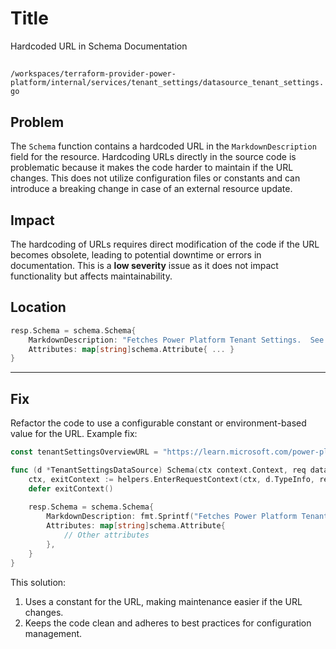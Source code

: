 # Title

Hardcoded URL in Schema Documentation

##

`/workspaces/terraform-provider-power-platform/internal/services/tenant_settings/datasource_tenant_settings.go`

## Problem

The `Schema` function contains a hardcoded URL in the `MarkdownDescription` field for the resource. Hardcoding URLs directly in the source code is problematic because it makes the code harder to maintain if the URL changes. This does not utilize configuration files or constants and can introduce a breaking change in case of an external resource update.

## Impact

The hardcoding of URLs requires direct modification of the code if the URL becomes obsolete, leading to potential downtime or errors in documentation. This is a **low severity** issue as it does not impact functionality but affects maintainability.

## Location

```go
resp.Schema = schema.Schema{
    MarkdownDescription: "Fetches Power Platform Tenant Settings.  See [Tenant Settings Overview](https://learn.microsoft.com/power-platform/admin/tenant-settings) for more information.",
    Attributes: map[string]schema.Attribute{ ... }
}
```

---

## Fix

Refactor the code to use a configurable constant or environment-based value for the URL. Example fix:

```go
const tenantSettingsOverviewURL = "https://learn.microsoft.com/power-platform/admin/tenant-settings"

func (d *TenantSettingsDataSource) Schema(ctx context.Context, req datasource.SchemaRequest, resp *datasource.SchemaResponse) {
    ctx, exitContext := helpers.EnterRequestContext(ctx, d.TypeInfo, req)
    defer exitContext()
    
    resp.Schema = schema.Schema{
        MarkdownDescription: fmt.Sprintf("Fetches Power Platform Tenant Settings. See [Tenant Settings Overview](%s) for more information.", tenantSettingsOverviewURL),
        Attributes: map[string]schema.Attribute{
            // Other attributes
        },
    }
}
```

This solution:
1. Uses a constant for the URL, making maintenance easier if the URL changes.
2. Keeps the code clean and adheres to best practices for configuration management. 